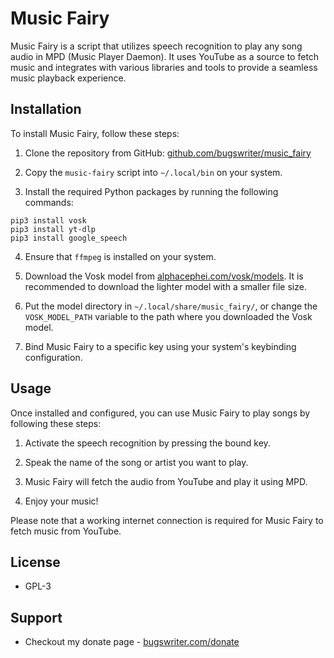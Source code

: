 # Music Fairy

Music Fairy is a script that utilizes speech recognition to play any song audio in MPD (Music Player Daemon). It uses YouTube as a source to fetch music and integrates with various libraries and tools to provide a seamless music playback experience.

## Installation

To install Music Fairy, follow these steps:

1. Clone the repository from GitHub: [github.com/bugswriter/music_fairy](https://github.com/bugswriter/music_fairy)

2. Copy the `music-fairy` script into `~/.local/bin` on your system.

3. Install the required Python packages by running the following commands:

```
pip3 install vosk
pip3 install yt-dlp
pip3 install google_speech
```

4. Ensure that `ffmpeg` is installed on your system.

5. Download the Vosk model from [alphacephei.com/vosk/models](https://alphacephei.com/vosk/models). It is recommended to download the lighter model with a smaller file size.

6. Put the model directory in `~/.local/share/music_fairy/`, or change the `VOSK_MODEL_PATH` variable to the path where you downloaded the Vosk model.

7. Bind Music Fairy to a specific key using your system's keybinding configuration.

## Usage

Once installed and configured, you can use Music Fairy to play songs by following these steps:

1. Activate the speech recognition by pressing the bound key.

2. Speak the name of the song or artist you want to play.

3. Music Fairy will fetch the audio from YouTube and play it using MPD.

4. Enjoy your music!

Please note that a working internet connection is required for Music Fairy to fetch music from YouTube.

## License
- GPL-3

## Support
- Checkout my donate page - [bugswriter.com/donate](https://bugswriter.com/donate)
